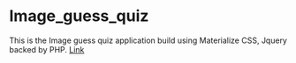 # Image_guess_quiz
This is the Image guess quiz application build using Materialize CSS, Jquery backed by PHP.
[Link](https://github.com/Prathm98/Image_guess_quiz/raw/main/doc/OMEN%20Earth%20Day%202021.pdf)
